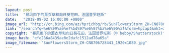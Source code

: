 ```yaml
---
layout: post
title:  "暴风雨下的薰衣草和向日葵花田，法国普罗旺斯"
date:   "2018-09-02 16:00:00 +0800"
image_url: "http://cn.bing.com/az/hprichbg/rb/SunFlowersStorm_ZH-CN8706728441_1920x1080.jpg"
link: "/search?q=%e6%99%ae%e7%bd%97%e6%97%ba%e6%96%af&form=hpcapt&mkt=zh-cn"
copyright: "暴风雨下的薰衣草和向日葵花田，法国普罗旺斯 (© beboy/Shutterstock)"
image_hash: "efe286a8439ae0e2dafc1512ad78a65a"
image_filename: "SunFlowersStorm_ZH-CN8706728441_1920x1080.jpg"
---
```

